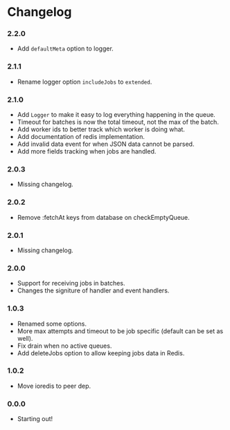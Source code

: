 # Changelog

### 2.2.0

- Add `defaultMeta` option to logger.

### 2.1.1

- Rename logger option `includeJobs` to `extended`.

### 2.1.0

- Add `Logger` to make it easy to log everything happening in the queue.
- Timeout for batches is now the total timeout, not the max of the batch.
- Add worker ids to better track which worker is doing what.
- Add documentation of redis implementation.
- Add invalid data event for when JSON data cannot be parsed.
- Add more fields tracking when jobs are handled.

### 2.0.3

- Missing changelog.

### 2.0.2

- Remove :fetchAt keys from database on checkEmptyQueue.

### 2.0.1

- Missing changelog.

### 2.0.0

- Support for receiving jobs in batches.
- Changes the signiture of handler and event handlers.

### 1.0.3

- Renamed some options.
- More max attempts and timeout to be job specific (default can be set as well).
- Fix drain when no active queues.
- Add deleteJobs option to allow keeping jobs data in Redis.

### 1.0.2

- Move ioredis to peer dep.

### 0.0.0

- Starting out!

